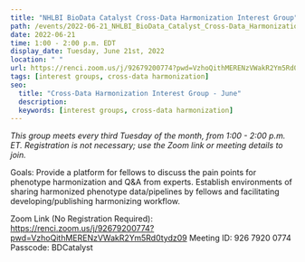 ```yaml
---
title: "NHLBI BioData Catalyst Cross-Data Harmonization Interest Group"
path: /events/2022-06-21_NHLBI_BioData_Catalyst_Cross-Data_Harmonization_Interest_Group
date: 2022-06-21
time: 1:00 - 2:00 p.m. EDT
display_date: Tuesday, June 21st, 2022
location: " "
url: https://renci.zoom.us/j/92679200774?pwd=VzhoQithMERENzVWakR2Ym5Rd0tydz09
tags: [interest groups, cross-data harmonization]
seo:
  title: "Cross-Data Harmonization Interest Group - June"
  description:
  keywords: [interest groups, cross-data harmonization]
---
```


*This group meets every third Tuesday of the month, from 1:00 - 2:00 p.m. ET. Registration is not necessary; use the Zoom link or meeting details to join.*

Goals: Provide a platform for fellows to discuss the pain points for phenotype harmonization and Q&A from experts. Establish environments of sharing harmonized phenotype data/pipelines by fellows and facilitating developing/publishing harmonizing workflow.

Zoom Link (No Registration Required): https://renci.zoom.us/j/92679200774?pwd=VzhoQithMERENzVWakR2Ym5Rd0tydz09
Meeting ID: 926 7920 0774
Passcode: BDCatalyst
